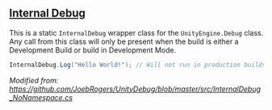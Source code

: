 ## [Internal Debug](InternalDebug/Runtime/InternalDebug.cs)
 
This is a static `InternalDebug` wrapper class for the `UnityEngine.Debug` class.
Any call from this class will only be present when the build is either a Development Build or build in
Development Mode.

```csharp
InternalDebug.Log("Hello World!"); // Will not run in production builds unlike Debug.Log
```

*Modified from: https://github.com/JoebRogers/UnityDebug/blob/master/src/InternalDebug_NoNamespace.cs*
